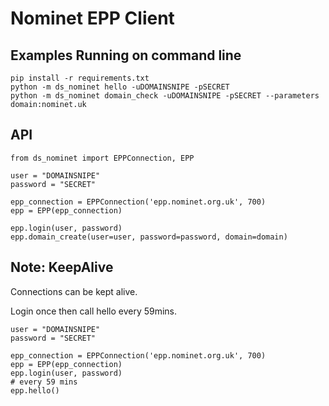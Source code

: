 # Nominet EPP Client

## Examples Running on command line

```
pip install -r requirements.txt
python -m ds_nominet hello -uDOMAINSNIPE -pSECRET
python -m ds_nominet domain_check -uDOMAINSNIPE -pSECRET --parameters domain:nominet.uk
```

## API
```
from ds_nominet import EPPConnection, EPP

user = "DOMAINSNIPE"
password = "SECRET"

epp_connection = EPPConnection('epp.nominet.org.uk', 700)
epp = EPP(epp_connection)

epp.login(user, password)
epp.domain_create(user=user, password=password, domain=domain)
```

## Note: KeepAlive

Connections can be kept alive.

Login once then call hello every 59mins.

```
user = "DOMAINSNIPE"
password = "SECRET"

epp_connection = EPPConnection('epp.nominet.org.uk', 700)
epp = EPP(epp_connection)
epp.login(user, password)
# every 59 mins 
epp.hello()
```
